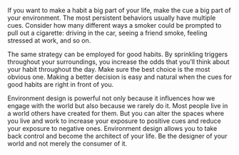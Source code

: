 If you want to make a habit a big part of your life, make the cue a
big part of your environment. The most persistent behaviors usually
have multiple cues. Consider how many different ways a smoker could
be prompted to pull out a cigarette: driving in the car, seeing a friend
smoke, feeling stressed at work, and so on.

The same strategy can be employed for good habits. By sprinkling
triggers throughout your surroundings, you increase the odds that
you’ll think about your habit throughout the day. Make sure the best
choice is the most obvious one. Making a better decision is easy and
natural when the cues for good habits are right in front of you.

Environment design is powerful not only because it influences how
we engage with the world but also because we rarely do it. Most people
live in a world others have created for them. But you can alter the
spaces where you live and work to increase your exposure to positive
cues and reduce your exposure to negative ones. Environment design
allows you to take back control and become the architect of your life.
Be the designer of your world and not merely the consumer of it.